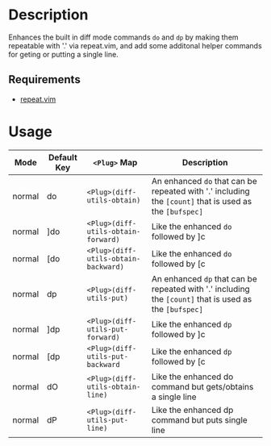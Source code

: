 Description
===========
Enhances the built in diff mode commands `do` and `dp` by making them
repeatable with '.' via repeat.vim, and add some additonal helper commands for
geting or putting a single line.

Requirements
-----------
* [repeat.vim](https://github.com/tpope/vim-repeat)

Usage
=====
| Mode   | Default Key | `<Plug>` Map                         | Description                                                                                            |
| ----   | ----------- | --------------------------------     | ------------------------------------------------------------------------------------------------------ |
| normal | do          | `<Plug>(diff-utils-obtain)`          | An enhanced `do` that can be repeated with '.' including the `[count]` that is used as the `[bufspec]` |
| normal | ]do         | `<Plug>(diff-utils-obtain-forward)`  | Like the enhanced `do` followed by ]c                                                                  |
| normal | [do         | `<Plug>(diff-utils-obtain-backward)` | Like the enhanced `do` followed by [c                                                                  |
| normal | dp          | `<Plug>(diff-utils-put)`             | An enhanced `dp` that can be repeated with '.' including the `[count]` that is used as the `[bufspec]` |
| normal | ]dp         | `<Plug>(diff-utils-put-forward)`     | Like the enhanced `dp` followed by ]c                                                                  |
| normal | [dp         | `<Plug>(diff-utils-put-backward`     | Like the enhanced `dp` followed by [c                                                                  |
| normal | dO          | `<Plug>(diff-utils-obtain-line)`     | Like the enhanced do command but gets/obtains a single line                                            |
| normal | dP          | `<Plug>(diff-utils-put-line)`        | Like the enhanced dp command but puts single line                                                      |
